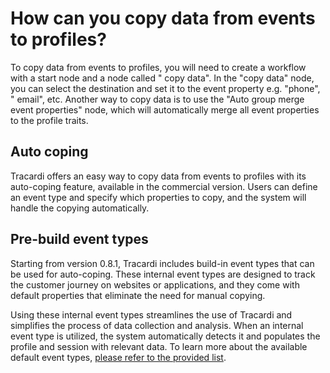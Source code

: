 # How can you copy data from events to profiles?

To copy data from events to profiles, you will need to create a workflow with a start node and a node called "
copy data". In the "copy data" node, you can select the destination and set it to the event property e.g. "phone", "
email", etc. Another way to copy data is to use the "Auto group merge event properties" node, which will automatically
merge all event properties to the profile traits.

## Auto coping

Tracardi offers an easy way to copy data from events to profiles with its auto-coping feature, available in the
commercial version. Users can define an event type and specify which properties to copy, and the system will handle the
copying automatically.

## Pre-build event types

Starting from version 0.8.1, Tracardi includes build-in event types that can be used for auto-coping. These internal
event types are designed to track the customer journey on websites or applications, and they come with default
properties that eliminate the need for manual copying.

Using these internal event types streamlines the use of Tracardi and simplifies the process of data collection and
analysis. When an internal event type is utilized, the system automatically detects it and populates the profile and
session with relevant data. To learn more about the available default event types, [please refer to the provided list](../getting_started/components/events/internal_events.md).